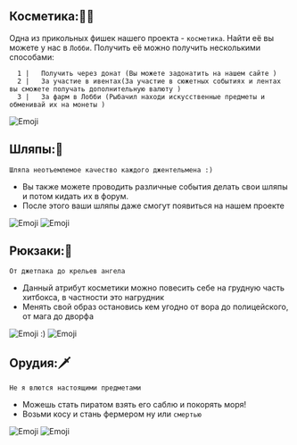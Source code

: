 

## Косметика:👨‍🚀
Одна из прикольных фишек нашего проекта - `косметика`. Найти её вы можете у нас в `Лобби`. Получить её можно получить несколькими способами:
```
  1 |   Получить через донат (Вы можете задонатить на нашем сайте )
  2 |   За участие в ивентах(За участие в сюжетных событиях и лентах вы сможете получать дополнительную валюту )
  3 |   За фарм в Лобби (Рыбачил находи искусственные предметы и обменивай их на монеты )
```

<img src="/line1.webp" alt="Emoji">

## Шляпы:🎩
 `Шляпа неотъемлемое качество каждого джентельмена :)`
 
 * Вы также можете проводить различные события делать свои шляпы и потом кидать их в форум.
 * После этого ваши шляпы даже смогут появиться на нашем проекте 
<img src="/golow.webp" alt="Emoji">

<img src="/line2.webp" alt="Emoji">

## Рюкзаки:🎒
 `От джетпака до крельев ангела`
 * Данный атрибут косметики можно повесить себе на грудную часть хитбокса, в частности это нагрудник 
 * Менять свой образ остановись кем угодно от вора до полицейского, от мага до дворфа 


<img src="/rykzak.webp" alt="Emoji">
:)
<img src="/line1.webp" alt="Emoji">

## Орудия:🗡️
`Не я влются настоящими предметами`
* Можешь стать пиратом взять его саблю и покорять моря!
* Возьми косу и стань фермером ну или `смертью`
<img src="/ruka.webp" alt="Emoji">

<img src="/line2.webp" alt="Emoji">

